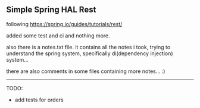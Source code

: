 ## Simple Spring HAL Rest

following 
https://spring.io/guides/tutorials/rest/

added some test and ci and nothing more.

also there is a notes.txt file. it contains all the notes i took, trying to understand the spring system, specifically di(dependency injection) system...

there are also comments in some files containing more notes... :)

---
TODO:
- add tests for orders
